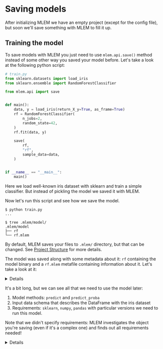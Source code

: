 # Saving models

After initializing MLEM we have an empty project (except for the config file),
but soon we'll save something with MLEM to fill it up.

## Training the model

To save models with MLEM you just need to use `mlem.api.save()` method instead
of some other way you saved your model before. Let's take a look at the
following python script:

```py
# train.py
from sklearn.datasets import load_iris
from sklearn.ensemble import RandomForestClassifier

from mlem.api import save


def main():
    data, y = load_iris(return_X_y=True, as_frame=True)
    rf = RandomForestClassifier(
        n_jobs=2,
        random_state=42,
    )
    rf.fit(data, y)

    save(
        rf,
        "rf",
        sample_data=data,
    )


if __name__ == "__main__":
    main()

```

Here we load well-known iris dataset with sklearn and train a simple classifier.
But instead of pickling the model we saved it with MLEM.

Now let's run this script and see how we save the model.

```cli
$ python train.py
...

$ tree .mlem/model/
.mlem/model
├── rf
└── rf.mlem
```

<admon type="tip">

By default, MLEM saves your files to `.mlem/` directory, but that can be
changed. See [Project Structure](/doc/user-guide/project-structure) for more
details.

</admon>

The model was saved along with some metadata about it: `rf` containing the model
binary and a `rf.mlem` metafile containing information about it. Let's take a
look at it:

<details>

### `$ cat .mlem/model/rf.mlem`

```yaml
artifacts:
  data:
    hash: 59440b4398b8d45d8ad64d8d407cfdf9
    size: 993
    uri: logreg
model_type:
  methods:
    predict:
      args:
        - name: data
          type_:
            columns:
              - ''
              - sepal length (cm)
              - sepal width (cm)
              - petal length (cm)
              - petal width (cm)
            dtypes:
              - int64
              - float64
              - float64
              - float64
              - float64
            index_cols:
              - ''
            type: dataframe
      name: predict
      returns:
        dtype: int64
        shape:
          - null
        type: ndarray
    predict_proba:
      args:
        - name: data
          type_:
            columns:
              - ''
              - sepal length (cm)
              - sepal width (cm)
              - petal length (cm)
              - petal width (cm)
            dtypes:
              - int64
              - float64
              - float64
              - float64
              - float64
            index_cols:
              - ''
            type: dataframe
      name: predict_proba
      returns:
        dtype: float64
        shape:
          - null
          - 3
        type: ndarray
    sklearn_predict:
      args:
        - name: X
          type_:
            columns:
              - ''
              - sepal length (cm)
              - sepal width (cm)
              - petal length (cm)
              - petal width (cm)
            dtypes:
              - int64
              - float64
              - float64
              - float64
              - float64
            index_cols:
              - ''
            type: dataframe
      name: predict
      returns:
        dtype: int64
        shape:
          - null
        type: ndarray
    sklearn_predict_proba:
      args:
        - name: X
          type_:
            columns:
              - ''
              - sepal length (cm)
              - sepal width (cm)
              - petal length (cm)
              - petal width (cm)
            dtypes:
              - int64
              - float64
              - float64
              - float64
              - float64
            index_cols:
              - ''
            type: dataframe
      name: predict_proba
      returns:
        dtype: float64
        shape:
          - null
          - 3
        type: ndarray
  type: sklearn
object_type: model
requirements:
  - module: sklearn
    version: 1.0.2
  - module: pandas
    version: 1.4.1
  - module: numpy
    version: 1.22.3
```

</details>

It's a bit long, but we can see all that we need to use the model later:

1. Model methods: `predict` and `predict_proba`
2. Input data schema that describes the DataFrame with the iris dataset
3. Requirements: `sklearn`, `numpy`, `pandas` with particular versions we need
   to run this model.

Note that we didn't specify requirements: MLEM investigates the object you're
saving (even if it's a complex one) and finds out all requirements needed!

<details>

### ⛳ Train

Tag:
[2-train](https://github.com/iterative/example-mlem-get-started/tree/2-train)

```cli
$ git add .mlem/model
$ git commit -m "Train the model"
$ git diff 2-train
```

</details>
